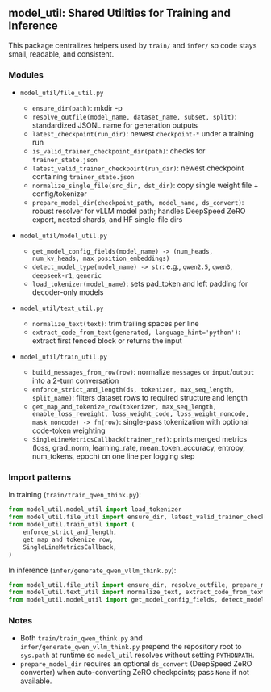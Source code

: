 ## model_util: Shared Utilities for Training and Inference

This package centralizes helpers used by `train/` and `infer/` so code stays small, readable, and consistent.

### Modules

- `model_util/file_util.py`
  - `ensure_dir(path)`: mkdir -p
  - `resolve_outfile(model_name, dataset_name, subset, split)`: standardized JSONL name for generation outputs
  - `latest_checkpoint(run_dir)`: newest `checkpoint-*` under a training run
  - `is_valid_trainer_checkpoint_dir(path)`: checks for `trainer_state.json`
  - `latest_valid_trainer_checkpoint(run_dir)`: newest checkpoint containing `trainer_state.json`
  - `normalize_single_file(src_dir, dst_dir)`: copy single weight file + config/tokenizer
  - `prepare_model_dir(checkpoint_path, model_name, ds_convert)`: robust resolver for vLLM model path; handles DeepSpeed ZeRO export, nested shards, and HF single-file dirs

- `model_util/model_util.py`
  - `get_model_config_fields(model_name) -> (num_heads, num_kv_heads, max_position_embeddings)`
  - `detect_model_type(model_name) -> str`: e.g., `qwen2.5`, `qwen3`, `deepseek-r1`, `generic`
  - `load_tokenizer(model_name)`: sets pad_token and left padding for decoder-only models

- `model_util/text_util.py`
  - `normalize_text(text)`: trim trailing spaces per line
  - `extract_code_from_text(generated, language_hint='python')`: extract first fenced block or returns the input

- `model_util/train_util.py`
  - `build_messages_from_row(row)`: normalize `messages` or `input`/`output` into a 2-turn conversation
  - `enforce_strict_and_length(ds, tokenizer, max_seq_length, split_name)`: filters dataset rows to required structure and length
  - `get_map_and_tokenize_row(tokenizer, max_seq_length, enable_loss_reweight, loss_weight_code, loss_weight_noncode, mask_noncode) -> fn(row)`: single-pass tokenization with optional code-token weighting
  - `SingleLineMetricsCallback(trainer_ref)`: prints merged metrics (loss, grad_norm, learning_rate, mean_token_accuracy, entropy, num_tokens, epoch) on one line per logging step

### Import patterns

In training (`train/train_qwen_think.py`):

```python
from model_util.model_util import load_tokenizer
from model_util.file_util import ensure_dir, latest_valid_trainer_checkpoint
from model_util.train_util import (
    enforce_strict_and_length,
    get_map_and_tokenize_row,
    SingleLineMetricsCallback,
)
```

In inference (`infer/generate_qwen_vllm_think.py`):

```python
from model_util.file_util import ensure_dir, resolve_outfile, prepare_model_dir as resolve_model_dir
from model_util.text_util import normalize_text, extract_code_from_text
from model_util.model_util import get_model_config_fields, detect_model_type, load_tokenizer
```

### Notes

- Both `train/train_qwen_think.py` and `infer/generate_qwen_vllm_think.py` prepend the repository root to `sys.path` at runtime so `model_util` resolves without setting `PYTHONPATH`.
- `prepare_model_dir` requires an optional `ds_convert` (DeepSpeed ZeRO converter) when auto-converting ZeRO checkpoints; pass `None` if not available.


